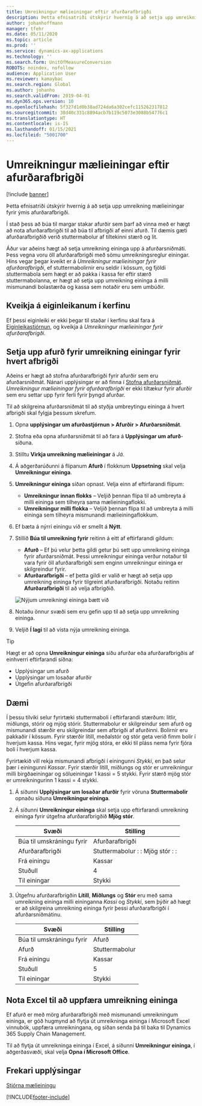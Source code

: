 ```yaml
---
title: Umreikningur mælieiningar eftir afurðarafbrigði
description: Þetta efnisatriði útskýrir hvernig á að setja upp umreikning mælieiningar fyrir afurðarafbrigði. Dæmi um uppsetninguna fylgir með.
author: johanhoffmann
manager: tfehr
ms.date: 05/11/2020
ms.topic: article
ms.prod: ''
ms.service: dynamics-ax-applications
ms.technology: ''
ms.search.form: UnitOfMeasureConversion
ROBOTS: noindex, nofollow
audience: Application User
ms.reviewer: kamaybac
ms.search.region: Global
ms.author: johanho
ms.search.validFrom: 2019-04-01
ms.dyn365.ops.version: 10
ms.openlocfilehash: 5f327d1d0b38ad724da6a302cefc115262317812
ms.sourcegitcommit: 38d40c331c8894acb7b119c5073e3088b54776c1
ms.translationtype: HT
ms.contentlocale: is-IS
ms.lasthandoff: 01/15/2021
ms.locfileid: "5001700"
---
```

# <a name="unit-of-measure-conversion-per-product-variant"></a>Umreikningur mælieiningar eftir afurðarafbrigði

[!include [banner](../includes/banner.md)]

Þetta efnisatriði útskýrir hvernig á að setja upp umreikning mælieiningar fyrir ýmis afurðarafbrigði.

Í stað þess að búa til margar stakar afurðir sem þarf að vinna með er hægt að nota afurðarafbrigði til að búa til afbrigði af einni afurð. Til dæmis gæti afurðarafbrigðið verið stuttermabolur af tiltekinni stærð og lit.

Áður var aðeins hægt að setja umreikning eininga upp á afurðarsniðmáti. Þess vegna voru öll afurðarafbrigði með sömu umreikningsreglur einingar. Hins vegar þegar kveikt er á *Umreikningur mælieiningar fyrir afurðarafbrigði*, ef stuttermabolirnir eru seldir í kössum, og fjöldi stuttermabola sem hægt er að pakka í kassa fer eftir stærð stuttermabolanna, er hægt að setja upp umreikning eininga á milli mismunandi bolastærða og kassa sem notaðir eru sem umbúðir.

## <a name="turn-on-the-feature-in-your-system"></a>Kveikja á eiginleikanum í kerfinu

Ef þessi eiginleiki er ekki þegar til staðar í kerfinu skal fara á [Eiginleikastjórnun](../../fin-ops-core/fin-ops/get-started/feature-management/feature-management-overview.md), og kveikja á *Umreikningur mælieiningar fyrir afurðarafbrigði*.

## <a name="set-up-a-product-for-unit-conversion-per-variant"></a>Setja upp afurð fyrir umreikning einingar fyrir hvert afbrigði

Aðeins er hægt að stofna afurðarafbrigði fyrir afurðir sem eru afurðarsniðmát. Nánari upplýsingar er að finna í [Stofna afurðarsniðmát](tasks/create-product-master.md). *Umreikningur mælieiningar fyrir afurðarafbrigði* er ekki tiltækur fyrir afurðir sem eru settar upp fyrir ferli fyrir þyngd afurðar.

Til að skilgreina afurðarsniðmát til að styðja umbreytingu eininga á hvert afbrigði skal fylgja þessum skrefum.

1. Opna **upplýsingar um afurðastjórnun \> Afurðir \> Afurðarsniðmát**.
1. Stofna eða opna afurðarsniðmát til að fara á **Upplýsingar um afurð**-síðuna.
1. Stilltu **Virkja umreikning mælieiningar** á *Já*.
1. Á aðgerðarúðunni á flipanum **Afurð** í flokknum **Uppsetning** skal velja **Umreikningur eininga**.
1. **Umreikningur eininga** síðan opnast. Velja einn af eftirfarandi flipum:

    - **Umreikningur innan flokks** – Veljið þennan flipa til að umbreyta á milli eininga sem tilheyra sama mælieiningaflokki.
    - **Umreikningur milli flokka** – Veljið þennan flipa til að umbreyta á milli eininga sem tilheyra mismunandi mælieiningaflokkum.

1. Ef bæta á nýrri einingu við er smellt á **Nýtt**.
1. Stillið **Búa til umreikning fyrir** reitinn á eitt af eftirfarandi gildum:

    - **Afurð** – Ef þú velur þetta gildi getur þú sett upp umreikning eininga fyrir afurðarsniðmát. Þessi umreikningur eininga verður notaður til vara fyrir öll afurðarafbrigði sem enginn umreikningur eininga er skilgreindur fyrir.
    - **Afurðarafbrigði** – ef þetta gildi er valið er hægt að setja upp umreikning eininga fyrir tilgreint afurðarafbrigði. Notaðu reitinn **Afurðarafbrigði** til að velja afbrigðið.

    ![Nýjum umreikningi eininga bætt við](media/uom-new-conversion.png "Nýjum umreikningi eininga bætt við")

1. Notaðu önnur svæði sem eru gefin upp til að setja upp umreikning eininga.
1. Veljið **Í lagi** til að vista nýja umreikning eininga.

> [!TIP]
> Hægt er að opna **Umreikningur eininga** síðu afurðar eða afurðarafbrigðis af einhverri eftirfarandi síðna:
> 
> - Upplýsingar um afurð
> - Upplýsingar um losaðar afurðir
> - Útgefin afurðarafbrigði

## <a name="example-scenario"></a>Dæmi

Í þessu tilviki selur fyrirtæki stuttermaboli í eftirfarandi stærðum: litlir, miðlungs, stórir og mjög stórir. Stuttermabolur er skilgreindur sem afurð og mismunandi stærðir eru skilgreindar sem afbrigði af afurðinni. Bolirnir eru pakkaðir í kössum. Fyrir stærðir lítill, meðalstór og stór geta verið fimm bolir í hverjum kassa. Hins vegar, fyrir mjög stóra, er ekki til pláss nema fyrir fjóra boli í hverjum kassa.

Fyrirtækið vill rekja mismunandi afbrigði í einingunni *Stykki*, en það selur þær í einingunni *Kassar*. Fyrir stærðir lítill, miðlungs og stór er umreikningur milli birgðaeiningar og sölueiningar 1 kassi = 5 stykki. Fyrir stærð mjög stór er umreikningurinn 1 kassi = 4 stykki.

1. Á síðunni **Upplýsingar um losaðar afurðir** fyrir vöruna **Stuttermabolir** opnaðu síðuna **Umreikningur eininga**.
1. Á síðunni **Umreikningur eininga** skal setja upp eftirfarandi umreikning eininga fyrir útgefna afurðarafbrigðið **Mjög stór**.

    | Svæði                 | Stilling                 |
    |-----------------------|-------------------------|
    | Búa til umskráningu fyrir | Afurðarafbrigði         |
    | Afurðarafbrigði       | Stuttermabolur : : Mjög stór : : |
    | Frá einingu             | Kassar                   |
    | Stuðull                | 4                       |
    | Til einingar               | Stykki                  |

1. Útgefnu afurðarafbrigðin **Lítill**, **Miðlungs** og **Stór** eru með sama umreikning eininga milli eininganna *Kassi* og *Stykki*, sem þýðir að hægt er að skilgreina umreikning eininga fyrir þessi afurðarafbrigði í afurðarsniðmátinu.

    | Svæði                 | Stilling |
    |-----------------------|---------|
    | Búa til umskráningu fyrir | Afurð |
    | Afurð               | Stuttermabolur |
    | Frá einingu             | Kassar   |
    | Stuðull                | 5       |
    | Til einingar               | Stykki  |

## <a name="using-excel-to-update-the-unit-conversions"></a>Nota Excel til að uppfæra umreikning eininga

Ef afurð er með mörg afurðarafbrigði með mismunandi umreikningum eininga, er góð hugmynd að flytja út umreikninga eininga í Microsoft Excel vinnubók, uppfæra umreikningana, og síðan senda þá til baka til Dynamics 365 Supply Chain Management.

Til að flytja út umreikninga eininga í Excel, á síðunni **Umreikningur eininga**, í aðgerðasvæði, skal velja **Opna í Microsoft Office**.

## <a name="additional-resources"></a>Frekari upplýsingar

[Stjórna mælieiningu](tasks/manage-unit-measure.md)


[!INCLUDE[footer-include](../../includes/footer-banner.md)]